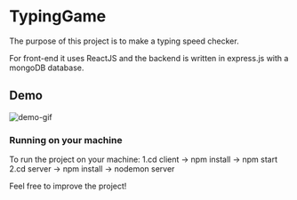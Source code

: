 # TypingGame

The purpose of this project is to make a typing speed checker. 

For front-end it uses ReactJS and the backend is written in express.js with a mongoDB database.


## Demo
![demo-gif](https://user-images.githubusercontent.com/16376173/132884137-e2a69821-c1b5-4e74-9b6a-8e3ac7c64872.gif)

### Running on your machine
To run the project on your machine:
1.cd client -> npm install -> npm start
2.cd server -> npm install -> nodemon server


Feel free to improve the project!
